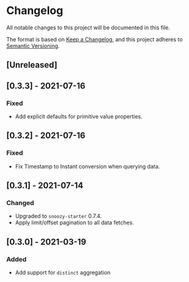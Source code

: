 # Changelog
All notable changes to this project will be documented in this file.

The format is based on [Keep a Changelog](https://keepachangelog.com/en/1.0.0/),
and this project adheres to [Semantic Versioning](https://semver.org/spec/v2.0.0.html).

## [Unreleased]

## [0.3.3] - 2021-07-16
### Fixed
- Add explicit defaults for primitive value properties.

## [0.3.2] - 2021-07-16
### Fixed
- Fix Timestamp to Instant conversion when querying data.

## [0.3.1] - 2021-07-14
### Changed
- Upgraded to `snoozy-starter` 0.7.4.
- Apply limit/offset pagination to all data fetches.

## [0.3.0] - 2021-03-19
### Added
 - Add support for `distinct` aggregation
